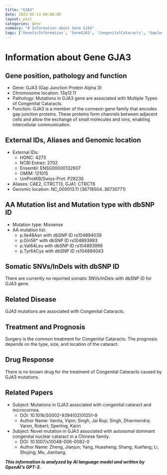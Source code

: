 ```yaml
---
title: "GJA3"
date: 2023-05-13 00:00:00
layout: post
categories: Gene
summary: "# Information about Gene GJA3"
tags: ['GeneticInformation', 'GeneGJA3', 'CongenitalCataracts', 'GapJunctionProteins', 'Mutation', 'Treatment', 'Prognosis', 'RelatedPapers']
---
```


# Information about Gene GJA3

## Gene position, pathology and function
- Gene: GJA3 (Gap Junction Protein Alpha 3)
- Chromosome location: 13q12.11
- Pathology: Mutations in GJA3 gene are associated with Multiple Types of Congenital Cataracts. 
- Function: GJA3 is a member of the connexin gene family that encodes gap junction proteins. These proteins form channels between adjacent cells and allow the exchange of small molecules and ions, enabling intercellular communication.

## External IDs, Aliases and Genomic location
- External IDs: 
    - HGNC: 4273 
    - NCBI Entrez: 2702 
    - Ensembl: ENSG00000132607 
    - OMIM: 121015 
    - UniProtKB/Swiss-Prot: P28230 
- Aliases: CAE2, CTRCT13, GJA1, CTRCT6
- Genomic location: NC_000013.11 (36718504..36730771)

## AA Mutation list and Mutation type with dbSNP ID
- Mutation type: Missense
- AA mutation list:
    - p.Ile48Asn with dbSNP ID rs104894039
    - p.Gln56* with dbSNP ID rs104893993
    - p.Val64Leu with dbSNP ID rs104893999
    - p.Tyr64Cys with dbSNP ID rs104894043

## Somatic SNVs/InDels with dbSNP ID
There are currently no reported somatic SNVs/InDels with dbSNP ID for GJA3 gene.

## Related Disease
GJA3 mutations are associated with Congenital Cataracts. 

## Treatment and Prognosis
Surgery is the common treatment for Congenital Cataracts. The prognosis depends on the type, size, and location of the cataract.

## Drug Response
There is no known drug for the treatment of Congenital Cataracts caused by GJA3 mutations. 

## Related Papers
- Subject: Mutations in GJA3 associated with congenital cataract and microcornea.
  - DOI: 10.1016/S0002-9394(02)01251-9
  - Author Name: Vanita, Vipin; Singh, Jai Rup; Singh, Dharmendra; Varon, Robert; Sperling, Karin
- Subject: Novel mutation in GJA3 associated with autosomal dominant congenital nuclear cataract in a Chinese family.
  - DOI: 10.1007/s10048-006-0082-0
  - Author Name: Zheng, Jianjun; Yang, Huasheng; Shang, Xuefang; Li, Shujing; Mu, Jianliang.

**_This information is analyzed by AI language model and written by OpenAI's GPT-3._**